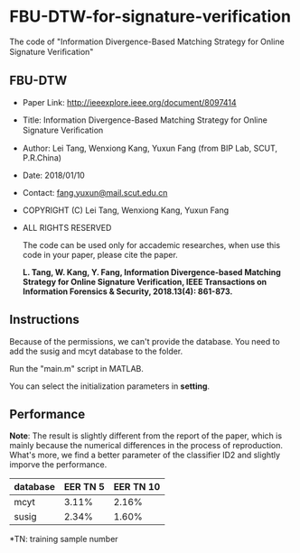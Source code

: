 # FBU-DTW-for-signature-verification
The code of "Information Divergence-Based Matching Strategy for Online Signature Veriﬁcation"

## FBU-DTW
- Paper Link: http://ieeexplore.ieee.org/document/8097414

- Title: Information Divergence-Based Matching Strategy for Online Signature Veriﬁcation
  
- Author: Lei Tang, Wenxiong Kang, Yuxun Fang (from BIP Lab, SCUT, P.R.China)
  
- Date: 2018/01/10
  
- Contact: fang.yuxun@mail.scut.edu.cn
  
- COPYRIGHT (C) Lei Tang, Wenxiong Kang, Yuxun Fang 
  
- ALL RIGHTS RESERVED

  The code can be used only for accademic researches, when use this code in your paper, please cite the paper.
  
  __L. Tang, W. Kang, Y. Fang, Information Divergence-based Matching Strategy for Online Signature Verification, IEEE Transactions on Information Forensics & Security, 2018.13(4): 861-873.__

## Instructions
  Because of the permissions, we can't provide the database. You need to add the susig and mcyt database to the folder.

  Run the "main.m" script in MATLAB.
  
  You can select the initialization parameters in __setting__.
  
## Performance
__Note__: The result is slightly different from the report of the paper, which is mainly because the numerical differences in the process of reproduction. What's more, we find a better parameter of the classifier ID2 and slightly imporve the performance.

database |  EER TN 5  | EER TN 10 |
---------|  --------  |  -------- |
  mcyt   |    3.11%   |    2.16%  |
 susig   |    2.34%   |    1.60%  |
 
*TN: training sample number
